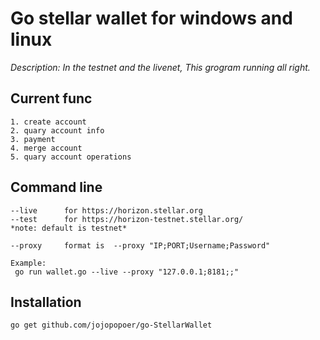 # Go stellar wallet for windows and linux

*Description: In the testnet and the livenet, This grogram running all right.*

## Current func

	1. create account
	2. quary account info
	3. payment
	4. merge account
	5. quary account operations

## Command line

	--live 		for https://horizon.stellar.org
	--test 		for https://horizon-testnet.stellar.org/
	*note: default is testnet*

	--proxy 	format is  --proxy "IP;PORT;Username;Password"

	Example:
	 go run wallet.go --live --proxy "127.0.0.1;8181;;"

## Installation


```shell
go get github.com/jojopopoer/go-StellarWallet
```
